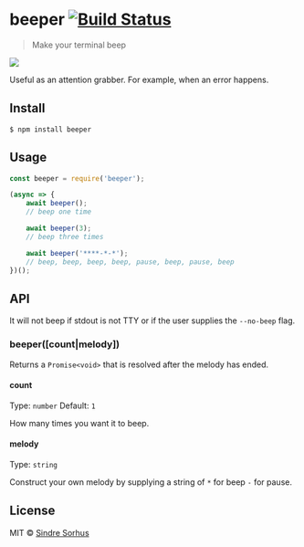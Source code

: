 # beeper [![Build Status](https://travis-ci.org/sindresorhus/beeper.svg?branch=master)](https://travis-ci.org/sindresorhus/beeper)

> Make your terminal beep

![](https://cloud.githubusercontent.com/assets/170270/5261236/f8471100-7a49-11e4-81af-96cd09a522d9.gif)

Useful as an attention grabber. For example, when an error happens.


## Install

```
$ npm install beeper
```


## Usage

```js
const beeper = require('beeper');

(async => {
	await beeper();
	// beep one time

	await beeper(3);
	// beep three times

	await beeper('****-*-*');
	// beep, beep, beep, beep, pause, beep, pause, beep
})();
```


## API

It will not beep if stdout is not TTY or if the user supplies the `--no-beep` flag.

### beeper([count|melody])

Returns a `Promise<void>` that is resolved after the melody has ended.

#### count

Type: `number`
Default: `1`

How many times you want it to beep.

#### melody

Type: `string`

Construct your own melody by supplying a string of `*` for beep `-` for pause.


## License

MIT © [Sindre Sorhus](https://sindresorhus.com)
